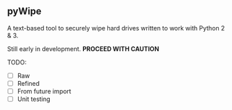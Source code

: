 ## pyWipe

A text-based tool to securely wipe hard drives written to work with Python 2 & 3.

Still early in development. **PROCEED WITH CAUTION**

TODO: 
- [ ] Raw 
- [ ] Refined 
- [ ] From future import 
- [ ] Unit testing  
